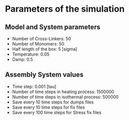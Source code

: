 # Parameters of the simulation


## Model and System parameters

- Number of Cross-Linkers: 50
- Number of Monomers: 50
- Half length of the box: 5 [sigma]
- Temperature: 0.05
- Damp: 0.5

 ## Assembly System values 

- Time step: 0.001 [tau]
- Number of time steps in heating process: 1500000
- Number of time steps in isothermal process: 500000
- Save every 10 time steps for dumps files
- Save every 10 time steps for fix files
- Save every 100 time steps for Stress fix files
